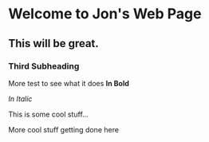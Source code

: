 # Welcome to Jon's Web Page

## This will be great.

### Third Subheading

More test to see what it does **In Bold**


*In Italic*


This is some cool stuff...

More cool stuff getting done here
